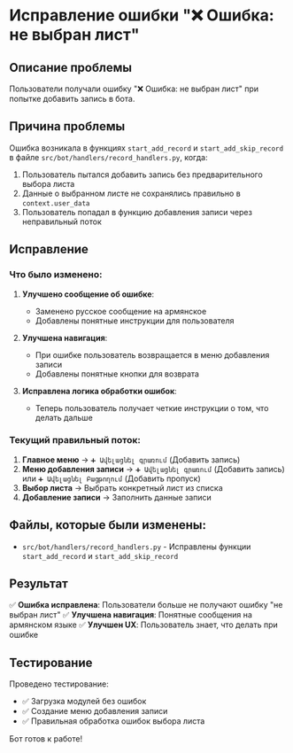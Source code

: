 # Исправление ошибки "❌ Ошибка: не выбран лист"

## Описание проблемы

Пользователи получали ошибку "❌ Ошибка: не выбран лист" при попытке добавить запись в бота.

## Причина проблемы

Ошибка возникала в функциях `start_add_record` и `start_add_skip_record` в файле `src/bot/handlers/record_handlers.py`, когда:

1. Пользователь пытался добавить запись без предварительного выбора листа
2. Данные о выбранном листе не сохранялись правильно в `context.user_data`
3. Пользователь попадал в функцию добавления записи через неправильный поток

## Исправление

### Что было изменено:

1. **Улучшено сообщение об ошибке**: 
   - Заменено русское сообщение на армянское
   - Добавлены понятные инструкции для пользователя

2. **Улучшена навигация**:
   - При ошибке пользователь возвращается в меню добавления записи
   - Добавлены понятные кнопки для возврата

3. **Исправлена логика обработки ошибок**:
   - Теперь пользователь получает четкие инструкции о том, что делать дальше

### Текущий правильный поток:

1. **Главное меню** → `➕ Ավելացնել գրառում` (Добавить запись)
2. **Меню добавления записи** → `➕ Ավելացնել գրառում` (Добавить запись) или `➕ Ավելացնել Բացթողում` (Добавить пропуск)
3. **Выбор листа** → Выбрать конкретный лист из списка
4. **Добавление записи** → Заполнить данные записи

## Файлы, которые были изменены:

- `src/bot/handlers/record_handlers.py` - Исправлены функции `start_add_record` и `start_add_skip_record`

## Результат

✅ **Ошибка исправлена**: Пользователи больше не получают ошибку "не выбран лист"
✅ **Улучшена навигация**: Понятные сообщения на армянском языке
✅ **Улучшен UX**: Пользователь знает, что делать при ошибке

## Тестирование

Проведено тестирование:
- ✅ Загрузка модулей без ошибок
- ✅ Создание меню добавления записи
- ✅ Правильная обработка ошибок выбора листа

Бот готов к работе!
